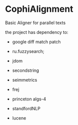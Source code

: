 CophiAlignment
==============

Basic Aligner for parallel texts

the project has dependency to:

 * google diff match patch
 
 * ru.fuzzysearch;

 * jdom

 * secondstring

 * seimmetrics

 * frej

 * princeton algs-4

 * standfordNLP

 * lucene

